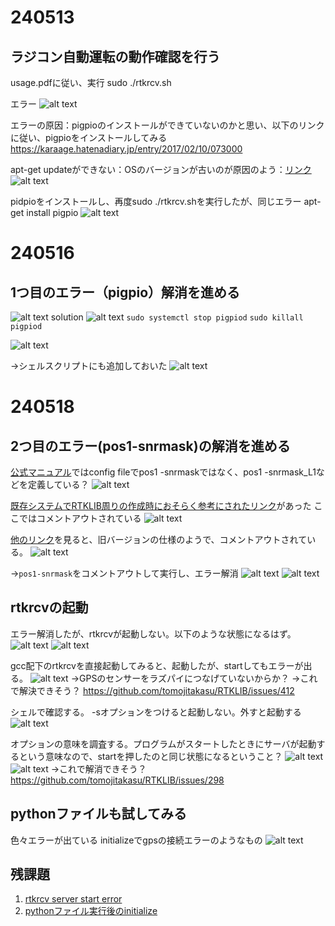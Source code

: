 # 240513
## ラジコン自動運転の動作確認を行う
usage.pdfに従い、実行
sudo ./rtkrcv.sh

エラー
![alt text](image-3.png)

エラーの原因：pigpioのインストールができていないのかと思い、以下のリンクに従い、pigpioをインストールしてみる
https://karaage.hatenadiary.jp/entry/2017/02/10/073000

apt-get updateができない：OSのバージョンが古いのが原因のよう：[リンク](../common.md)
![alt text](image.png)

pidpioをインストールし、再度sudo ./rtkrcv.shを実行したが、同じエラー
apt-get install pigpio
![alt text](image-2.png)

# 240516
## 1つ目のエラー（pigpio）解消を進める
![alt text](image-6.png)
solution
![alt text](image-4.png)
`sudo systemctl stop pigpiod`
`sudo killall pigpiod`

![alt text](image-5.png)

→シェルスクリプトにも追加しておいた
![alt text](image-12.png)

# 240518
## 2つ目のエラー(pos1-snrmask)の解消を進める
[公式マニュアル](../common.md)ではconfig fileでpos1 -snrmaskではなく、pos1 -snrmask_L1などを定義している？
![alt text](image-7.png)

[既存システムでRTKLIB周りの作成時におそらく参考にされたリンク](https://qiita.com/KIT-tokunaga/items/f9a7249bdba8b1aceb3b)があった
ここではコメントアウトされている
![alt text](image-9.png)

[他のリンク](https://www.cqpub.co.jp/toragijr/article/2017/1704gnss.html)を見ると、旧バージョンの仕様のようで、コメントアウトされている。
![alt text](image-8.png)

→`pos1-snrmask`をコメントアウトして実行し、エラー解消
![alt text](image-10.png)
![alt text](image-11.png)

## rtkrcvの起動
エラー解消したが、rtkrcvが起動しない。以下のような状態になるはず。
![alt text](image-15.png)
![alt text](image-14.png)

gcc配下のrtkrcvを直接起動してみると、起動したが、startしてもエラーが出る。
![alt text](image-13.png)
→GPSのセンサーをラズパイにつなげていないからか？
→これで解決できそう？
https://github.com/tomojitakasu/RTKLIB/issues/412

シェルで確認する。
-sオプションをつけると起動しない。外すと起動する
![alt text](image-18.png)

オプションの意味を調査する。プログラムがスタートしたときにサーバが起動するという意味なので、startを押したのと同じ状態になるということ？
![alt text](image-16.png)
![alt text](image-17.png)
→これで解消できそう？
https://github.com/tomojitakasu/RTKLIB/issues/298

## pythonファイルも試してみる
色々エラーが出ている
initializeでgpsの接続エラーのようなもの
![alt text](image-19.png)

## 残課題
1. [rtkrcv server start error](#rtkrcvの起動)
2. [pythonファイル実行後のinitialize](#pythonファイルも試してみる)